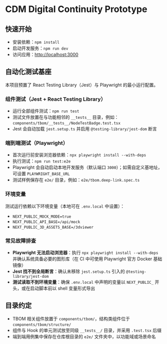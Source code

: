 # CDM Digital Continuity Prototype

## 快速开始
- 安装依赖：`npm install`
- 启动开发服务：`npm run dev`
- 访问应用：<http://localhost:3000>

## 自动化测试基座
本项目预置了 React Testing Library（Jest）与 Playwright 的最小运行配置。

### 组件测试（Jest + React Testing Library）
- 运行全部组件测试：`npm run test`
- 测试文件放置在与功能相邻的 `__tests__` 目录，例如：`components/tbom/__tests__/NodeTestBadge.test.tsx`
- Jest 会自动加载 `jest.setup.ts` 并启用 `@testing-library/jest-dom` 断言

### 端到端测试（Playwright）
- 首次运行前安装浏览器依赖：`npx playwright install --with-deps`
- 执行测试：`npm run test:e2e`
- Playwright 会自动启动本地开发服务（默认端口 `3000`）；如需自定义基地址，可设置 `PLAYWRIGHT_BASE_URL`
- 测试样例保存在 `e2e/` 目录，例如：`e2e/tbom.deep-link.spec.ts`

### 环境变量
测试运行依赖以下环境变量（本地可在 `.env.local` 中设置）：
- `NEXT_PUBLIC_MOCK_MODE=true`
- `NEXT_PUBLIC_API_BASE=/api/mock`
- `NEXT_PUBLIC_3D_ASSETS_BASE=/3dviewer`

### 常见故障排查
- **Playwright 无法启动浏览器**：执行 `npx playwright install --with-deps` 并确认系统具备必要的图形库（在 CI 中可使用 Playwright 官方 Docker 基础镜像）
- **Jest 找不到全局断言**：确认未移除 `jest.setup.ts` 引入的 `@testing-library/jest-dom`
- **测试读取不到环境变量**：确保 `.env.local` 中声明的变量以 `NEXT_PUBLIC_` 开头，或在启动脚本前以 shell 变量形式导出

## 目录约定
- TBOM 相关组件放置于 `components/tbom/`，结构类组件位于 `components/tbom/structure/`
- 组件与 Hook 的单元测试放至同级 `__tests__/` 目录，并采用 `.test.tsx` 后缀
- 端到端用例集中保存在仓库根目录的 `e2e/` 文件夹中，以功能域或场景命名
